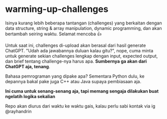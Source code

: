 # warming-up-challenges
Isinya kurang lebih beberapa tantangan (challenges) yang berkaitan dengan data structure, string &amp; array manipulation, dynamic programming, dan akan bertambah seiring waktu. Selamat mencoba 👍

Untuk saat ini, challenges di-upload akan berasal dari hasil generate ChatGPT. "Udah ada jawabannya duluan kalau gitu?", nope, cuma minta untuk generate sekian challenges lengkap dengan input, expected output, dan brief tentang challenge-nya harus apa. **Sumbernya ga akan dari ChatGPT aja, tenang**.

Bahasa pemrograman yang dipake apa? Sementara Python dulu, ke depannya bakal pake juga C++ atau Java supaya pembiasaan aja.

**Ini cuma untuk senang-senang aja, tapi memang sengaja dilakukan buat ngelatih logika sekalian**

Repo akan diurus dari waktu ke waktu gais, kalau perlu sabi kontak via ig @rayhandrin
